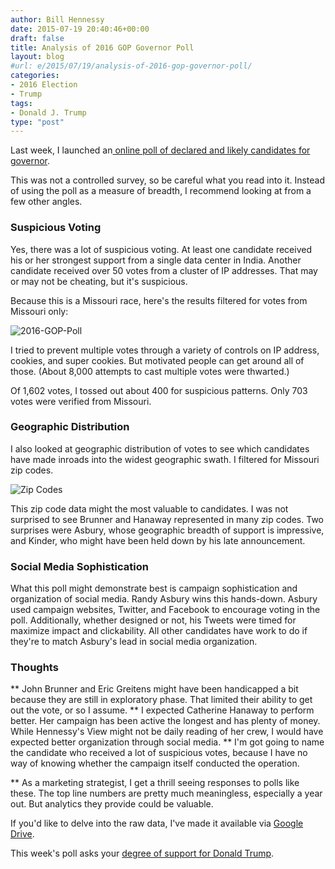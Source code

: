 ```yaml
---
author: Bill Hennessy
date: 2015-07-19 20:40:46+00:00
draft: false
title: Analysis of 2016 GOP Governor Poll
layout: blog
#url: e/2015/07/19/analysis-of-2016-gop-governor-poll/
categories:
- 2016 Election
- Trump
tags:
- Donald J. Trump
type: "post"
---
```


Last week, I launched an[ online poll of declared and likely candidates for governor](https://hennessysview.com/2015/07/12/republican-governor-poll/).

This was not a controlled survey, so be careful what you read into it. Instead of using the poll as a measure of breadth, I recommend looking at from a few other angles.



### Suspicious Voting



Yes, there was a lot of suspicious voting. At least one candidate received his or her strongest support from a single data center in India. Another candidate received over 50 votes from a cluster of IP addresses. That may or may not be cheating, but it's suspicious.

Because this is a Missouri race, here's the results filtered for votes from Missouri only:

![2016-GOP-Poll](https://hennessysview.com/wp-content/uploads/2015/07/2016-GOP-Poll.png)


I tried to prevent multiple votes through a variety of controls on IP address, cookies, and super cookies. But motivated people can get around all of those. (About 8,000 attempts to cast multiple votes were thwarted.)

Of 1,602 votes, I tossed out about 400 for suspicious patterns. Only 703 votes were verified from Missouri.



### Geographic Distribution



I also looked at geographic distribution of votes to see which candidates have made inroads into the widest geographic swath. I filtered for Missouri zip codes.

![Zip Codes](https://hennessysview.com/wp-content/uploads/2015/07/Zip-Codes1.png)




This zip code data might the most valuable to candidates. I was not surprised to see Brunner and Hanaway represented in many zip codes. Two surprises were Asbury, whose geographic breadth of support is impressive, and Kinder, who might have been held down by his late announcement.



### Social Media Sophistication



What this poll might demonstrate best is campaign sophistication and organization of social media. Randy Asbury wins this hands-down. Asbury used campaign websites, Twitter, and Facebook to encourage voting in the poll. Additionally, whether designed or not, his Tweets were timed for maximize impact and clickability. All other candidates have work to do if they're to match Asbury's lead in social media organization.



### Thoughts






** John Brunner and Eric Greitens might have been handicapped a bit because they are still in exploratory phase. That limited their ability to get out the vote, or so I assume.
** I expected Catherine Hanaway to perform better. Her campaign has been active the longest and has plenty of money. While Hennessy's View might not be daily reading of her crew, I would have expected better organization through social media.
** I'm got going to name the candidate who received a lot of suspicious votes, because I have no way of knowing whether the campaign itself conducted the operation.



** As a marketing strategist, I get a thrill seeing responses to polls like these. The top line numbers are pretty much meaningless, especially a year out. But analytics they provide could be valuable.


If you'd like to delve into the raw data, I've made it available via [Google Drive](https://docs.google.com/spreadsheets/d/1BbY3VegYL6Dgzlguck5jfoRQ94VuKLvpsIYr5vY4PgA/edit?usp=sharing).

This week's poll asks your [degree of support for Donald Trump](https://hennessysview.com/2015/07/19/donald-trump-poll/).
